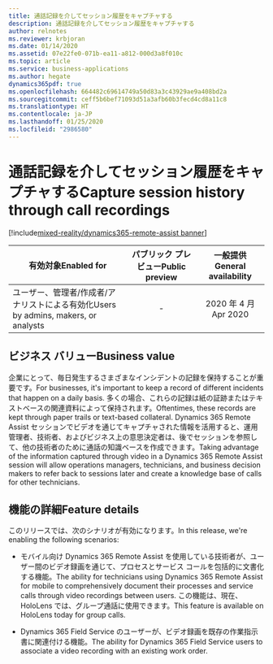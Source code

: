 ```yaml
---
title: 通話記録を介してセッション履歴をキャプチャする
description: 通話記録を介してセッション履歴をキャプチャする
author: relnotes
ms.reviewer: krbjoran
ms.date: 01/14/2020
ms.assetid: 07e22fe0-071b-ea11-a812-000d3a8f010c
ms.topic: article
ms.service: business-applications
ms.author: hegate
dynamics365pdf: true
ms.openlocfilehash: 664482c69614749a50d83a3c43929ae9a408bd2a
ms.sourcegitcommit: ceff5b6bef71093d51a3afb60b3fecd4cd8a11c8
ms.translationtype: HT
ms.contentlocale: ja-JP
ms.lasthandoff: 01/25/2020
ms.locfileid: "2986580"
---
```

# <a name="capture-session-history-through-call-recordings"></a><span data-ttu-id="35a03-103">通話記録を介してセッション履歴をキャプチャする</span><span class="sxs-lookup"><span data-stu-id="35a03-103">Capture session history through call recordings</span></span>
[!include[mixed-reality/dynamics365-remote-assist banner](../includes/mixed-reality/dynamics365-remote-assist.md)]

| <span data-ttu-id="35a03-104">有効対象</span><span class="sxs-lookup"><span data-stu-id="35a03-104">Enabled for</span></span>    |  <span data-ttu-id="35a03-105">パブリック プレビュー</span><span class="sxs-lookup"><span data-stu-id="35a03-105">Public preview</span></span> | <span data-ttu-id="35a03-106">一般提供</span><span class="sxs-lookup"><span data-stu-id="35a03-106">General availability</span></span> | 
| ---------- | :----------: |:----------: |
|<span data-ttu-id="35a03-107">ユーザー、管理者/作成者/アナリストによる有効化</span><span class="sxs-lookup"><span data-stu-id="35a03-107">Users by admins, makers, or analysts</span></span>|-| <span data-ttu-id="35a03-108">2020 年 4 月</span><span class="sxs-lookup"><span data-stu-id="35a03-108">Apr 2020</span></span>|


## <a name="business-value"></a><span data-ttu-id="35a03-109">ビジネス バリュー</span><span class="sxs-lookup"><span data-stu-id="35a03-109">Business value</span></span>
<!-- bv start -->
<span data-ttu-id="35a03-110">企業にとって、毎日発生するさまざまなインシデントの記録を保持することが重要です。</span><span class="sxs-lookup"><span data-stu-id="35a03-110">For businesses, it's important to keep a record of different incidents that happen on a daily basis.</span></span> <span data-ttu-id="35a03-111">多くの場合、これらの記録は紙の証跡またはテキストベースの関連資料によって保持されます。</span><span class="sxs-lookup"><span data-stu-id="35a03-111">Oftentimes, these records are kept through paper trails or text-based collateral.</span></span> <span data-ttu-id="35a03-112">Dynamics 365 Remote Assist セッションでビデオを通じてキャプチャされた情報を活用すると、運用管理者、技術者、およびビジネス上の意思決定者は、後でセッションを参照して、他の技術者のために通話の知識ベースを作成できます。</span><span class="sxs-lookup"><span data-stu-id="35a03-112">Taking advantage of the information captured through video in a Dynamics 365 Remote Assist session will allow operations managers, technicians, and business decision makers to refer back to sessions later and create a knowledge base of calls for other technicians.</span></span> 
<!-- bv end -->



## <a name="feature-details"></a><span data-ttu-id="35a03-113">機能の詳細</span><span class="sxs-lookup"><span data-stu-id="35a03-113">Feature details</span></span>
<!--feature detail start -->
<span data-ttu-id="35a03-114">このリリースでは、次のシナリオが有効になります。</span><span class="sxs-lookup"><span data-stu-id="35a03-114">In this release, we're enabling the following scenarios:</span></span>
 
- <span data-ttu-id="35a03-115">モバイル向け Dynamics 365 Remote Assist を使用している技術者が、ユーザー間のビデオ録画を通じて、プロセスとサービス コールを包括的に文書化する機能。</span><span class="sxs-lookup"><span data-stu-id="35a03-115">The ability for technicians using Dynamics 365 Remote Assist for mobile to comprehensively document their processes and service calls through video recordings between users.</span></span> <span data-ttu-id="35a03-116">この機能は、現在、HoloLens では、グループ通話に使用できます。</span><span class="sxs-lookup"><span data-stu-id="35a03-116">This feature is available on HoloLens today for group calls.</span></span> 
 
- <span data-ttu-id="35a03-117">Dynamics 365 Field Service のユーザーが、ビデオ録画を既存の作業指示書に関連付ける機能。</span><span class="sxs-lookup"><span data-stu-id="35a03-117">The ability for Dynamics 365 Field Service users to associate a video recording with an existing work order.</span></span>

<!--feature detail end -->









